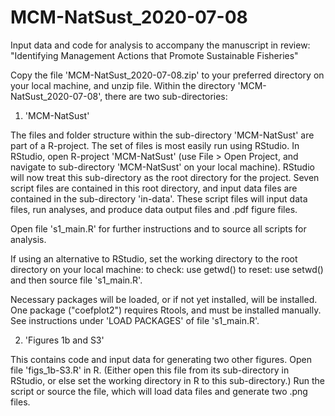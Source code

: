 # MCM-NatSust_2020-07-08
Input data and code for analysis to accompany the manuscript in review: "Identifying Management Actions that Promote Sustainable Fisheries"

Copy the file 'MCM-NatSust_2020-07-08.zip' to your preferred directory on your local machine, and unzip file. Within the directory 'MCM-NatSust_2020-07-08', there are two sub-directories:

1. 'MCM-NatSust'

The files and folder structure within the sub-directory 'MCM-NatSust' are part of a R-project. The set of files is most easily run using RStudio. In RStudio, open R-project 'MCM-NatSust' (use File > Open Project, and navigate to sub-directory 'MCM-NatSust' on your local machine). RStudio will now treat this sub-directory as the root directory for the project. Seven script files are contained in this root directory, and input data files are contained in the sub-directory 'in-data'. These script files will input data files, run analyses, and produce data output files and .pdf figure files.

Open file 's1_main.R' for further instructions and to source all scripts for analysis.

If using an alternative to RStudio, set the working directory to the root directory on your local machine: to check: use getwd() to reset: use setwd() and then source file 's1_main.R'.

Necessary packages will be loaded, or if not yet installed, will be installed. One package ("coefplot2") requires Rtools, and must be installed manually. See instructions under 'LOAD PACKAGES' of file 's1_main.R'.

2. 'Figures 1b and S3'

This contains code and input data for generating two other figures. Open file 'figs_1b-S3.R' in R. (Either open this file from its sub-directory in RStudio, or else set the working directory in R to this sub-directory.) Run the script or source the file, which will load data files and generate two .png files.
